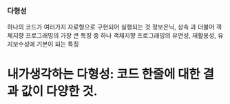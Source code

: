 ### 다형성
하나의 코드가 여러가지 자료형으로 구현되어 실행되는 것 
정보은닉, 상속 과 더불어 객체지향 프로그래밍의 가장 큰 특징 중 하나
객체지향 프로그래밍의 유연성, 재활용성, 유지보수성에 기본이 되는 특징
 
# 내가생각하는 다형성: 코드 한줄에 대한 결과 값이 다양한 것.


